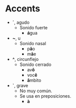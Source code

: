 # Accents

* **´**, agudo
  - Sonido fuerte
    - **á**gua
* **~**, u
  - Sonido nasal
    - p**ã**o
    - m**ã**e
* **^**, circunflejo
  - Sonido cerrado
    - av**ô**
    - voc**ê**
    - **â**mbito
* **`**, grave
  - No muy común.
  - Se usa en preposiciones.
    - **à**
